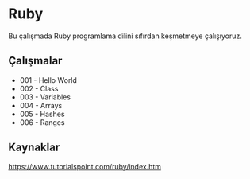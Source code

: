 # Ruby 
Bu çalışmada Ruby programlama dilini sıfırdan keşmetmeye çalışıyoruz.

## Çalışmalar

- 001 - Hello World
- 002 - Class
- 003 - Variables
- 004 - Arrays
- 005 - Hashes
- 006 - Ranges

## Kaynaklar
https://www.tutorialspoint.com/ruby/index.htm